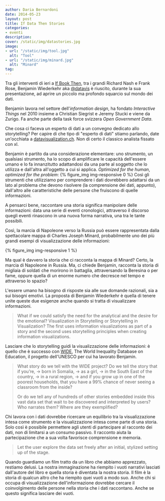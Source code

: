 ```yaml
---
author: Daria Bernardoni
date: 2014-05-23
layout: post
title: If Data Then Stories
categories:
- eventi
description:
cover: /static/img/datastories.jpg
image: 
- url: "/static/img/tool.jpg"
  alt: "Tool"
- url: "/static/img/minard.jpg"
  alt: "Minard"
tag:
---
```

Tra gli interventi di ieri a [If Book Then](https://storify.com/ifbookthen/if-book-then-2014), tra i grandi Richard Nash e Frank Rose, Benjamin Wiederkehr aka [@datavis](https://twitter.com/datavis) è riuscito, durante la sua presentazione, ad aprire un piccolo ma profondo squarcio sul mondo dei dati. 

Benjamin lavora nel settore dell'<em>information design</em>, ha fondato <em>Interactive Things</em> nel 2010 insieme a Christian Siegrist e Jeremy Stucki e viene da Zurigo. Fa anche parte della task force svizzera <em>Open Government Data</em>.

Che cosa ci faceva un esperto di dati a un convegno dedicato allo storytelling? Per capire di che tipo di "esperto di dati" stiamo parlando, date un'occhiata a [datavisualization.ch](http://datavisualization.ch/). Non di certo il classico analista fissato con xl. 

Benjamin è partito da una considerazione elementare: uno strumento, un qualsiasi strumento, ha lo scopo di amplificare le capacità dell'essere umano e lo fa innanzitutto adattandosi da una parte al soggetto che lo utilizza e dall'altra all'oggetto a cui si applica. <em>Optimized for the human</em>, <em>optimized for the problem</em>: 
{% figure_img img-responsive 0 %}
Così gli strumenti che utilizziamo per comprendere i dati dovrebbero adattarsi da un lato al problema che devono risolvere (la comprensione dei dati, appunto), dall'altro alle caratteristiche delle persone che fruiscono di quelle informazioni.

A pensarci bene, raccontare una storia significa manipolare delle informazioni: data una serie di eventi cronologici, attraverso il discorso quegli eventi rinascono in una nuova forma narrativa, una tra le tante possibili.

Così, la marcia di Napoleone verso la Russia può essere rappresentata dalla spettacolare mappa di Charles Joseph Minard, probabilmente uno dei più grandi esempi di visualizzazione delle informazioni: 


{% figure_img img-responsive 1 %}

Ma qual è davvero la storia che ci racconta la mappa di Minard? Certo, la marcia di Napoleone in Russia. Ma, ci chiede Benjamin, racconta la storia di migliaia di soldati che morirono in battaglia, attraversando la Beresina o per fame, oppure quella di un enorme numero che decresce nel tempo e attraverso lo spazio? 

L'essere umano ha bisogno di risposte sia alle sue domande razionali, sia a sui bisogni emotivi. La proposta di Benjamin Wiederkehr è quella di tenere unite queste due esigenze anche quando si tratta di visualizzare informazioni. 

<blockquote>What if we could satisfy the need for the analytical and the desire for the emotional? Visualization in Storytelling or Storytelling in Visualization? The first uses information visualizations as part of a story and the second uses storytelling principles when creating information visualizations.</blockquote>

Lasciare che lo storytelling guidi la visualizzazione delle informazioni: è quello che è successo con [WIDE](http://www.education-inequalities.org/), The World Inequality Database on Education, il progetto dell'UNESCO per cui ha lavorato Benjamin. 

<blockquote>What story do we tell with the WIDE project? Do we tell the story that if you’re, → born in Somalia, → as a girl, → in the South East of the country, → in a rural region, → and if you grow up in one of the poorest households, that you have a 99% chance of never seeing a classroom from the inside? 

Or do we tell any of hundreds of other stories embedded inside this vast data set that wait to be discovered and interpreted by users? Who narrates them? Where are they exemplified?</blockquote>

Chi lavora con i dati dovrebbe ricercare un equilibrio tra la visualizzazione intesa come strumento e la visualizzazione intesa come parte di una storia. Solo così è possibile permettere agli utenti di partecipare al racconto dei dati, non di limitarsi a un consumo passivo. 
Il racconto aiuta la partecipazione che a sua volta favorisce comprensione e memoria. 

<blockquote>Let the user explore the data set freely after an initial, stylized setting up of the stage.</blockquote>

Quando guardiamo un film tratto da un libro che abbiamo apprezzato, restiamo delusi. La nostra immaginazione ha riempito i vuoti narrativi lasciati dall'autore del libro e quella storia è diventata la nostra storia. Il film è la storia di qualcun altro che ha riempito quei vuoti a modo suo. Anche chi si occupa di visualizzazione dell'informazione dovrebbe cercare il coinvolgimento delle persone nella storia che i dati raccontano. Anche se questo significa lasciare dei vuoti.
















